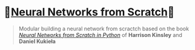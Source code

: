# 🎉[Neural Networks from Scratch](https://github.com/raingrain/neural-networks-from-scratch)🎉

> Modular building a neural network from scractch based on the book [*Neural Networks from Scratch in Python*](https://github.com/Sentdex/nnfs_book) of **Harrison Kinsley** and **Daniel Kukieła**
